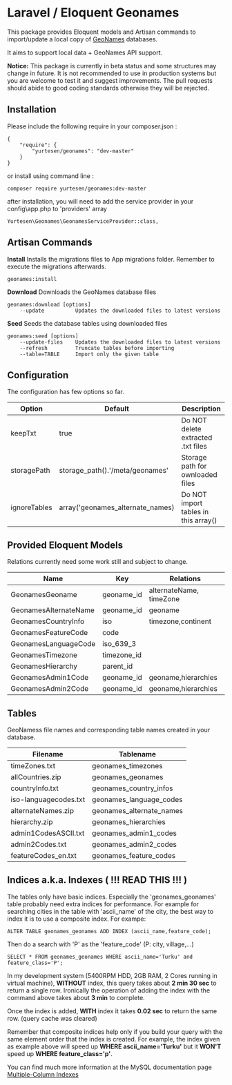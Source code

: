 # Laravel / Eloquent Geonames

This package provides Eloquent models and Artisan commands to import/update a local copy of [GeoNames](http://www.geonames.org/) databases.

It aims to support local data + GeoNames API support.

**Notice:** This package is currently in beta status and some structures may change in future. It is not recommended to use in production systems but you are welcome to test it and suggest improvements. The pull requests should abide to good coding standards otherwise they will be rejected.

## Installation

Please include the following require in your composer.json :

	{
	    "require": {
	        "yurtesen/geonames": "dev-master"
	    }
	}

or install using command line :

	composer require yurtesen/geonames:dev-master

after installation, you will need to add the service provider in your config\app.php to 'providers' array

	Yurtesen\Geonames\GeonamesServiceProvider::class,

## Artisan Commands

**Install**
Installs the migrations files to App migrations folder. Remember to execute the migrations afterwards.

	geonames:install

**Download**
  Downloads the GeoNames database files
  
	geonames:download [options]
		--update          Updates the downloaded files to latest versions

**Seed**
Seeds the database tables using downloaded files 

	geonames:seed [options]
		--update-files    Updates the downloaded files to latest versions
		--refresh         Truncate tables before importing
		--table=TABLE     Import only the given table    

## Configuration
The configuration has few options so far.

| Option     | Default                        | Description                        |
|------------|--------------------------------|------------------------------------|
|keepTxt     |true                            |Do NOT delete extracted .txt files  |
|storagePath |storage_path().'/meta/geonames' |Storage path for ownloaded files    |
|ignoreTables|array('geonames_alternate_names)|Do NOT import tables in this array()|

## Provided Eloquent Models
Relations currently need some work still and subject to change.

| Name                | Key       |Relations              |
|---------------------|-----------|-----------------------|
|GeonamesGeoname      |geoname_id |alternateName, timeZone|
|GeonamesAlternateName|geoname_id |geoname                |
|GeonamesCountryInfo  |iso        |timezone,continent     |
|GeonamesFeatureCode  |code       |                       |
|GeonamesLanguageCode |iso_639_3  |                       |
|GeonamesTimezone     |timezone_id|                       |
|GeonamesHierarchy    |parent_id  |                       |
|GeonamesAdmin1Code   |geoname_id |geoname,hierarchies    |
|GeonamesAdmin2Code   |geoname_id |geoname,hierarchies    |

## Tables
GeoNamess file names and corresponding table names created in your database.

|Filename             |Tablename                |
|---------------------|-------------------------|
|timeZones.txt        |geonames_timezones       |
|allCountries.zip     |geonames_geonames        |
|countryInfo.txt      |geonames_country_infos   |
|iso-languagecodes.txt|geonames_language_codes  |
|alternateNames.zip   |geonames_alternate_names |
|hierarchy.zip        |geonames_hierarchies     |
|admin1CodesASCII.txt |geonames_admin1_codes    |
|admin2Codes.txt      |geonames_admin2_codes    |
|featureCodes_en.txt  |geonames_feature_codes   |

## Indices a.k.a. Indexes ( !!! READ THIS !!! )
The tables only have basic indices. Especially the 'geonames_geonames' table probably need extra indices for performance. For example for searching cities in the table with 'ascii_name' of the city, the best way to index it is to use a composite index.  For exampe:

 	ALTER TABLE geonames_geonames ADD INDEX (ascii_name,feature_code);
 	
 Then do a search with 'P' as the 'feature_code' (P: city, village,...)
 
 	SELECT * FROM geonames_geonames WHERE ascii_name='Turku' and feature_class='P';
 	
 In my development system (5400RPM HDD, 2GB RAM, 2 Cores running in virtual machine), **WITHOUT** index, this query takes about **2 min 30 sec** to return a single row. Ironically the operation of adding the index with the command above takes about **3 min** to complete.
 
 Once the index is added, **WITH** index it takes **0.02 sec** to return the same row. (query cache was cleared)
 
 Remember that composite indices help only if you build your query with the same element order that the index is created. For example, the index given as example above will speed up **WHERE ascii_name='Turku'** but it **WON'T** speed up **WHERE feature_class='p'**. 
 
 You can find much more information at the MySQL documentation page [Multiple-Column Indexes](http://dev.mysql.com/doc/refman/5.7/en/multiple-column-indexes.html)

